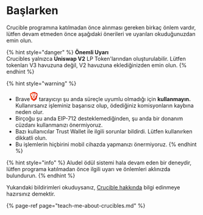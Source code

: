 # Başlarken

Crucible programına katılmadan önce alınması gereken birkaç önlem vardır, lütfen devam etmeden önce aşağıdaki önerileri ve uyarıları okuduğunuzdan emin olun.

{% hint style="danger" %}
**Önemli Uyarı**  
Crucibles yalnızca **Uniswap V2** LP Token'larından oluşturulabilir. Lütfen tokenları V3 havuzuna değil, V2 havuzuna eklediğinizden emin olun.
{% endhint %}

{% hint style="warning" %}
* Brave![](../.gitbook/assets/brave.png) tarayıcıyı şu anda süreçle uyumlu olmadığı için **kullanmayın.** Kullanırsanız işleminiz başarısız olup, ödediğiniz komisyonların kaybına neden olur.
* Birçoğu şu anda EIP-712 desteklemediğinden, şu anda bir donanım cüzdanı kullanmanızı önermiyoruz.
* Bazı kullanıcılar Trust Wallet ile ilgili sorunlar bildirdi. Lütfen kullanırken dikkatli olun.
* Bu işlemlerin hiçbirini mobil cihazda yapmanızı önermiyoruz.
{% endhint %}

{% hint style="info" %}
Aludel ödül sistemi hala devam eden bir deneydir, lütfen programa katılmadan önce ilgili uyarı ve önlemleri aklınızda bulundurun.
{% endhint %}

Yukarıdaki bildirimleri okuduysanız, [Crucible hakkında](teach-me-about-crucibles.md) bilgi edinmeye hazırsınız demektir.

{% page-ref page="teach-me-about-crucibles.md" %}



